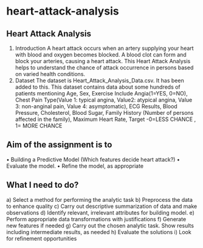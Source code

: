 # heart-attack-analysis


## Heart Attack Analysis
1.	Introduction
 A heart attack occurs when an artery supplying your heart with blood and oxygen becomes blocked. A blood clot can form and block your arteries, causing a heart attack. This Heart Attack Analysis helps to understand the chance of attack occurrence in persons based on varied health conditions.
2.	Dataset
The dataset is Heart_Attack_Analysis_Data.csv. It has been added to this. 
This dataset contains data about some hundreds of patients mentioning Age, Sex, Exercise Include Angia(1=YES, 0=NO), Chest Pain Type(Value 1: typical angina, Value2: atypical angina, Value 3: non-anginal pain, Value 4: asymptomatic), ECG Results, Blood Pressure, Cholesterol, Blood Sugar, Family History (Number of persons affected in the family), Maximum Heart Rate, Target -0=LESS CHANCE , 1= MORE CHANCE

## Aim of the assignment is to 

•	Building a Predictive Model    (Which features decide heart attack?)
•	Evaluate the model.
•	Refine the model, as appropriate

## What I need to do?

a)	Select a method for performing the analytic task
b)	Preprocess the data to enhance quality
c)	Carry out descriptive summarization of data and make observations
d)	Identify relevant, irrelevant attributes for building model. 
e)	Perform appropriate data transformations with justifications
f)	Generate new features if needed
g)	Carry out the chosen analytic task. Show results including intermediate results, as needed
h)	Evaluate the solutions
i)	Look for refinement opportunities
